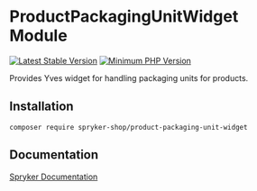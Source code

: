 # ProductPackagingUnitWidget Module
[![Latest Stable Version](https://poser.pugx.org/spryker-shop/product-packaging-unit-widget/v/stable.svg)](https://packagist.org/packages/spryker-shop/product-packaging-unit-widget)
[![Minimum PHP Version](https://img.shields.io/badge/php-%3E%3D%208.0-8892BF.svg)](https://php.net/)

Provides Yves widget for handling packaging units for products.

## Installation

```
composer require spryker-shop/product-packaging-unit-widget
```

## Documentation

[Spryker Documentation](https://docs.spryker.com)
